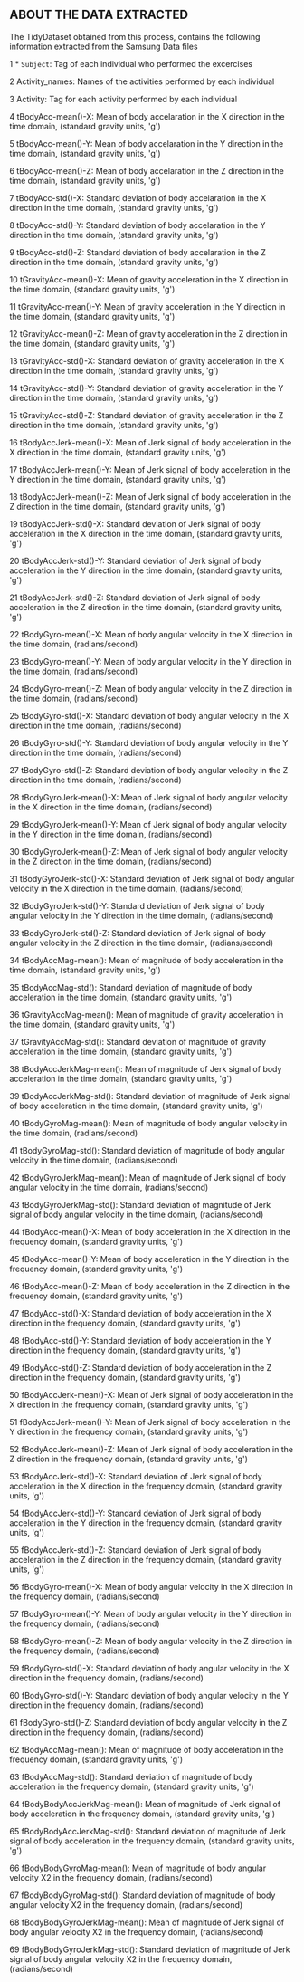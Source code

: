 ## ABOUT THE DATA EXTRACTED

The TidyDataset obtained from this process, contains the following information extracted from the Samsung Data files

1 * `Subject`: Tag of each individual who performed the excercises

2  Activity_names: Names of the activities performed by each individual

3  Activity: Tag for each activity performed by each individual

4  tBodyAcc-mean()-X: Mean of body accelaration in the X direction in the time domain, (standard gravity units, 'g')

5  tBodyAcc-mean()-Y: Mean of body accelaration in the Y direction in the time domain, (standard gravity units, 'g')

6  tBodyAcc-mean()-Z: Mean of body accelaration in the Z direction in the time domain, (standard gravity units, 'g')

7  tBodyAcc-std()-X: Standard deviation of body accelaration in the X direction in the time domain, (standard gravity units, 'g')

8  tBodyAcc-std()-Y: Standard deviation of body accelaration in the Y direction in the time domain, (standard gravity units, 'g')

9  tBodyAcc-std()-Z: Standard deviation of body accelaration in the Z direction in the time domain, (standard gravity units, 'g')

10 tGravityAcc-mean()-X: Mean of gravity acceleration in the X direction in the time domain, (standard gravity units, 'g')

11 tGravityAcc-mean()-Y: Mean of gravity acceleration in the Y direction in the time domain, (standard gravity units, 'g')

12 tGravityAcc-mean()-Z: Mean of gravity acceleration in the Z direction in the time domain, (standard gravity units, 'g')

13 tGravityAcc-std()-X: Standard deviation of gravity acceleration in the X direction in the time domain, (standard gravity units, 'g')

14 tGravityAcc-std()-Y: Standard deviation of gravity acceleration in the Y direction in the time domain, (standard gravity units, 'g')

15 tGravityAcc-std()-Z: Standard deviation of gravity acceleration in the Z direction in the time domain, (standard gravity units, 'g')

16 tBodyAccJerk-mean()-X: Mean of Jerk signal of body acceleration in the X direction in the time domain, (standard gravity units, 'g')

17 tBodyAccJerk-mean()-Y: Mean of Jerk signal of body acceleration in the Y direction in the time domain, (standard gravity units, 'g')

18 tBodyAccJerk-mean()-Z: Mean of Jerk signal of body acceleration in the Z direction in the time domain, (standard gravity units, 'g')

19 tBodyAccJerk-std()-X: Standard deviation of Jerk signal of body acceleration in the X direction in the time domain, (standard gravity units, 'g')

20 tBodyAccJerk-std()-Y: Standard deviation of Jerk signal of body acceleration in the Y direction in the time domain, (standard gravity units, 'g')

21 tBodyAccJerk-std()-Z: Standard deviation of Jerk signal of body acceleration in the Z direction in the time domain, (standard gravity units, 'g')

22 tBodyGyro-mean()-X: Mean of body angular velocity in the X direction in the time domain, (radians/second)

23 tBodyGyro-mean()-Y: Mean of body angular velocity in the Y direction in the time domain, (radians/second)

24 tBodyGyro-mean()-Z: Mean of body angular velocity in the Z direction in the time domain, (radians/second)

25 tBodyGyro-std()-X: Standard deviation of body angular velocity in the X direction in the time domain, (radians/second)

26 tBodyGyro-std()-Y: Standard deviation of body angular velocity in the Y direction in the time domain, (radians/second)

27 tBodyGyro-std()-Z: Standard deviation of body angular velocity in the Z direction in the time domain, (radians/second)

28 tBodyGyroJerk-mean()-X: Mean of Jerk signal of body angular velocity in the X direction in the time domain, (radians/second)

29 tBodyGyroJerk-mean()-Y: Mean of Jerk signal of body angular velocity in the Y direction in the time domain, (radians/second)

30 tBodyGyroJerk-mean()-Z: Mean of Jerk signal of body angular velocity in the Z direction in the time domain, (radians/second)

31 tBodyGyroJerk-std()-X: Standard deviation of Jerk signal of body angular velocity in the X direction in the time domain, (radians/second)

32 tBodyGyroJerk-std()-Y: Standard deviation of Jerk signal of body angular velocity in the Y direction in the time domain, (radians/second)

33 tBodyGyroJerk-std()-Z: Standard deviation of Jerk signal of body angular velocity in the Z direction in the time domain, (radians/second)

34 tBodyAccMag-mean(): Mean of magnitude of body acceleration in the time domain, (standard gravity units, 'g')

35 tBodyAccMag-std(): Standard deviation of magnitude of body acceleration in the time domain, (standard gravity units, 'g')

36 tGravityAccMag-mean(): Mean of magnitude of gravity acceleration in the time domain, (standard gravity units, 'g')

37 tGravityAccMag-std(): Standard deviation of magnitude of gravity acceleration in the time domain, (standard gravity units, 'g')

38 tBodyAccJerkMag-mean(): Mean of magnitude of Jerk signal of body acceleration in the time domain, (standard gravity units, 'g')

39 tBodyAccJerkMag-std(): Standard deviation of magnitude of Jerk signal of body acceleration in the time domain, (standard gravity units, 'g')

40 tBodyGyroMag-mean(): Mean of magnitude of body angular velocity in the time domain, (radians/second)

41 tBodyGyroMag-std(): Standard deviation of magnitude of body angular velocity in the time domain, (radians/second)

42 tBodyGyroJerkMag-mean(): Mean of magnitude of Jerk signal of body angular velocity in the time domain, (radians/second)

43 tBodyGyroJerkMag-std(): Standard deviation of magnitude of Jerk signal of body angular velocity in the time domain, (radians/second)

44 fBodyAcc-mean()-X: Mean of body acceleration in the X direction in the frequency domain, (standard gravity units, 'g')

45 fBodyAcc-mean()-Y: Mean of body acceleration in the Y direction in the frequency domain, (standard gravity units, 'g')

46 fBodyAcc-mean()-Z: Mean of body acceleration in the Z direction in the frequency domain, (standard gravity units, 'g')

47 fBodyAcc-std()-X: Standard deviation of body acceleration in the X direction in the frequency domain, (standard gravity units, 'g')

48 fBodyAcc-std()-Y: Standard deviation of body acceleration in the Y direction in the frequency domain, (standard gravity units, 'g')

49 fBodyAcc-std()-Z: Standard deviation of body acceleration in the Z direction in the frequency domain, (standard gravity units, 'g')

50 fBodyAccJerk-mean()-X: Mean of Jerk signal of body acceleration in the X direction in the frequency domain, (standard gravity units, 'g')

51 fBodyAccJerk-mean()-Y: Mean of Jerk signal of body acceleration in the Y direction in the frequency domain, (standard gravity units, 'g')

52 fBodyAccJerk-mean()-Z: Mean of Jerk signal of body acceleration in the Z direction in the frequency domain, (standard gravity units, 'g')

53 fBodyAccJerk-std()-X: Standard deviation of Jerk signal of body acceleration in the X direction in the frequency domain, (standard gravity units, 'g')

54 fBodyAccJerk-std()-Y: Standard deviation of Jerk signal of body acceleration in the Y direction in the frequency domain, (standard gravity units, 'g')

55 fBodyAccJerk-std()-Z: Standard deviation of Jerk signal of body acceleration in the Z direction in the frequency domain, (standard gravity units, 'g')

56 fBodyGyro-mean()-X: Mean of body angular velocity in the X direction in the frequency domain, (radians/second)

57 fBodyGyro-mean()-Y: Mean of body angular velocity in the Y direction in the frequency domain, (radians/second)

58 fBodyGyro-mean()-Z: Mean of body angular velocity in the Z direction in the frequency domain, (radians/second)

59 fBodyGyro-std()-X: Standard deviation of body angular velocity in the X direction in the frequency domain, (radians/second)

60 fBodyGyro-std()-Y: Standard deviation of body angular velocity in the Y direction in the frequency domain, (radians/second)

61 fBodyGyro-std()-Z: Standard deviation of body angular velocity in the Z direction in the frequency domain, (radians/second)

62 fBodyAccMag-mean(): Mean of magnitude of body acceleration in the frequency domain, (standard gravity units, 'g')

63 fBodyAccMag-std(): Standard deviation of magnitude of body acceleration in the frequency domain, (standard gravity units, 'g')

64 fBodyBodyAccJerkMag-mean(): Mean of magnitude of Jerk signal of body acceleration in the frequency domain, (standard gravity units, 'g')

65 fBodyBodyAccJerkMag-std(): Standard deviation of magnitude of Jerk signal of body acceleration in the frequency domain, (standard gravity units, 'g')

66 fBodyBodyGyroMag-mean():  Mean of magnitude of body angular velocity X2 in the frequency domain, (radians/second)

67 fBodyBodyGyroMag-std(): Standard deviation of magnitude of body angular velocity X2 in the frequency domain, (radians/second)

68 fBodyBodyGyroJerkMag-mean(): Mean of magnitude of Jerk signal of body angular velocity X2 in the frequency domain, (radians/second)

69 fBodyBodyGyroJerkMag-std(): Standard deviation of magnitude of Jerk signal of body angular velocity X2 in the frequency domain, (radians/second)
